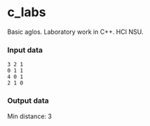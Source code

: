 # c_labs
Basic aglos. Laboratory work in C++. HCI NSU.

### Input data
```
3 2 1
0 1 1
4 0 1
2 1 0
```

### Output data
Min distance: 3
```
